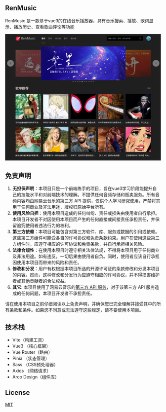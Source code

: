 ## RenMusic

RenMusic 是一款基于vue3的在线音乐播放器，具有音乐搜索、播放、歌词显示、播放历史、查看歌曲评论等功能

![](./images/index.png)

## 免责声明

1. **无担保声明**：本项目只是一个前端练手的项目，旨在vue3学习阶段能提升自己的技能水平和对前端技术的理解。不提供任何音频存储和贩卖服务。所有音频内容均由网易云音乐的第三方 API 提供，仅供个人学习研究使用，严禁将其用于任何商业及非法用途，版权归原始平台所有。
2. **使用风险自担**：使用本项目造成的任何纠纷、责任或损失由使用者自行承担。本项目开发者不对因使用本项目而产生的任何直接或间接责任承担责任，并保留追究使用者违法行为的权利。
3. **第三方依赖**：本项目可能包含对第三方软件、库、服务或数据的引用或依赖。这些第三方组件可能受各自的许可协议和免责条款约束。用户在使用这些第三方组件时，应遵守相应的许可协议和免责条款，并自行承担相关风险。
4. **法律合规性**：在使用本项目时遵守相关法律法规，不得将本项目用于任何商业及非法用途。如有违反，一切后果由使用者自负。同时，使用者应该自行承担因使用本项目而带来的风险和责任。
5. **修改和分发**：用户有权根据本项目所选的开源许可证的条款修改和分发本项目的内容。然而，这种修改和分发行为应遵守相应的许可协议，并不得损害维护者或其他贡献者的合法权益。
6. **其它**: 本项目使用了网易云音乐的[第三方 API 服务](https://github.com/Binaryify/NeteaseCloudMusicApi)，对于该第三方 API 服务造成的任何问题，本项目开发者不承担责任。

请在使用本项目之前仔细阅读以上免责声明，并确保您已完全理解并接受其中的所有条款和条件。如果您不同意或无法遵守这些规定，请不要使用本项目。



## 技术栈

- Vite（构建工具）
- Vue3 （核心框架）
- Vue Router（路由）
- Pinia （状态管理）
- Sass （CSS预处理器）
- Axios （网络请求）
- Arco Design（组件库）



## License

[MIT](https://github.com/EvanCookie/online-music/blob/master/LICENSE)
